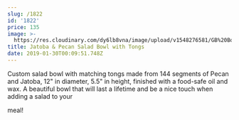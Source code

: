 ```yaml
---
slug: /1822
id: '1822'
price: 135
image: >-
  https://res.cloudinary.com/dy6lb8vna/image/upload/v1548276581/GB%20Bowlworks%20Gallery/DSC_3192a.jpg
title: Jatoba & Pecan Salad Bowl with Tongs
date: 2019-01-30T00:09:51.748Z
---
```

Custom salad bowl with matching tongs made from 144 segments of Pecan and Jatoba, 12" in diameter, 5.5" in height, finished with a food-safe oil and wax. A beautiful bowl that will last a lifetime and be a nice touch when adding a salad to your 

meal!
